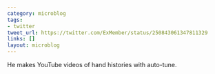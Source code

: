 ```yaml
---
category: microblog
tags:
- twitter
tweet_url: https://twitter.com/ExMember/status/250843061347811329
links: []
layout: microblog
---
```

He makes YouTube videos of hand histories with auto-tune.
